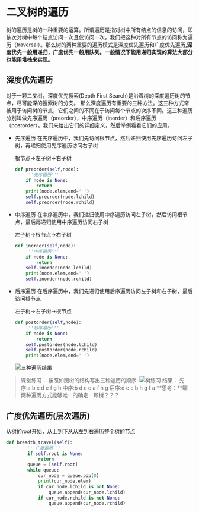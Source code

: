 # 二叉树的遍历

树的遍历是树的一种重要的运算。所谓遍历是指对树中所有结点的信息的访问，即依次对树中每个结点访问一次且仅访问一次，我们把这种对所有节点的访问称为遍历（traversal）。那么树的两种重要的遍历模式是深度优先遍历和广度优先遍历,**深度优先一般用递归，广度优先一般用队列。一般情况下能用递归实现的算法大部分也能用堆栈来实现。**

## 深度优先遍历

对于一颗二叉树，深度优先搜索(Depth First Search)是沿着树的深度遍历树的节点，尽可能深的搜索树的分支。
那么深度遍历有重要的三种方法。这三种方式常被用于访问树的节点，它们之间的不同在于访问每个节点的次序不同。这三种遍历分别叫做先序遍历（preorder），中序遍历（inorder）和后序遍历（postorder）。我们来给出它们的详细定义，然后举例看看它们的应用。

- 先序遍历 在先序遍历中，我们先访问根节点，然后递归使用先序遍历访问左子树，再递归使用先序遍历访问右子树

  根节点->左子树->右子树

  ```python
  def preorder(self,node):
      '''先序遍历'''
      if node is None:
          return
      print(node.elem,end=' ')
      self.preorder(node.lchild)
      self.preorder(node.rchild)
  ```

- 中序遍历 在中序遍历中，我们递归使用中序遍历访问左子树，然后访问根节点，最后再递归使用中序遍历访问右子树

  左子树->根节点->右子树

  ```python
  def inorder(self,node):
      '''中序遍历'''
      if node is None:
          return
      self.inorder(node.lchild)
      print(node.elem,end=' ')
      self.inorder(node.rchild)
  ```

- 后序遍历 在后序遍历中，我们先递归使用后序遍历访问左子树和右子树，最后访问根节点

  左子树->右子树->根节点

  ```python
  def postorder(self,node):
      '''后序遍历'''
      if node is None:
          return
      self.postorder(node.lchild)
      self.postorder(node.rchild)
      print(node.elem,end=' ')
  ```

  

  ![三种遍历结果](.\资料\images\三种遍历结果.jpg)

> 课堂练习： 按照如图树的结构写出三种遍历的顺序:
> ![树练习](.\资料\images\树练习.png)
> 结果：
> 先序:a b c d e f g h
> 中序:b d c e a f h g
> 后序:d e c b h g f a
> **思考：**哪两种遍历方式能够唯一的确定一颗树？？？

## 广度优先遍历(层次遍历)

从树的root开始，从上到下从从左到右遍历整个树的节点

```python
def breadth_travel(self):
        '''广度遍历'''
        if self.root is None:
            return
        queue = [self.root]
        while queue:
            cur_node = queue.pop(0)
            print(cur_node.elem)
            if cur_node.lchild is not None:
                queue.append(cur_node.lchild)
            if cur_node.rchild is not None:
                queue.append(cur_node.rchild)
```